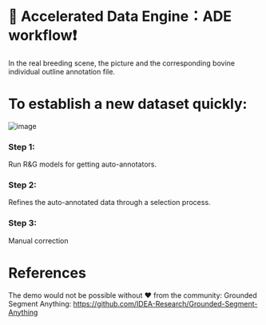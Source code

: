 # 📖 Accelerated Data Engine：ADE workflow❗️
In the real breeding scene, the picture and the corresponding bovine individual outline annotation file.
# To establish a new dataset quickly:
![image](https://github.com/wuyiqii/Accelerated-Data-Engine/assets/96756617/86e80576-a2de-44c2-ba9b-de99b63ea541)

### Step 1:
Run R&G models for getting auto-annotators.
### Step 2:
Refines the auto-annotated data through a selection process.
### Step 3:
Manual correction

# References
The demo would not be possible without ❤️ from the community:
Grounded Segment Anything: https://github.com/IDEA-Research/Grounded-Segment-Anything


